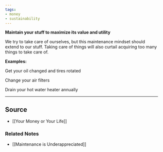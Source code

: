 ```yaml
---
tags:
- money
- sustainability
---
```

**Maintain your stuff to maximize its value and utility**

We try to take care of ourselves, but this maintenance mindset should extend to our stuff. Taking care of things will also curtail acquiring too many things to take care of.

**Examples:**

Get your oil changed and tires rotated

Change your air filters 

Drain your hot water heater annually

---

## Source
- [[Your Money or Your Life]]

### Related Notes
- [[Maintenance is Underappreciated]]